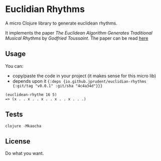 # Euclidian Rhythms

A micro Clojure library to generate euclidean rhythms.

It implements the paper _The Euclidean Algorithm Generates Traditional Musical Rhythms_ by _Godfried Toussaint_.
The paper can be read [here](https://web.archive.org/web/20210419033814/http://cgm.cs.mcgill.ca/~godfried/publications/banff.pdf)

## Usage

You can: 
- copy/paste the code in your project (it makes sense for this micro lib)
- depends upon it `{:deps {io.github.jprudent/euclidian-rhythms {:git/tag "v0.0.1" :git/sha "4c4a34d"}}}`

```
(euclidean-rhythm 16 5)
=> (x . . x . . x . . x . . x . . .)
```

## Tests 

```
clojure -Mkaocha
```

## License

Do what you want.
